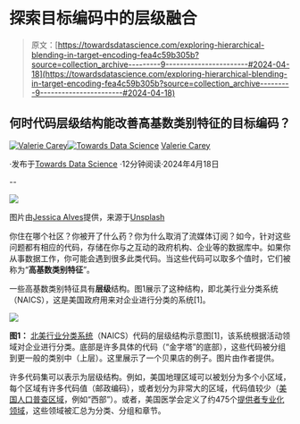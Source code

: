 # 探索目标编码中的层级融合

> 原文：[https://towardsdatascience.com/exploring-hierarchical-blending-in-target-encoding-fea4c59b305b?source=collection_archive---------9-----------------------#2024-04-18](https://towardsdatascience.com/exploring-hierarchical-blending-in-target-encoding-fea4c59b305b?source=collection_archive---------9-----------------------#2024-04-18)

## 何时代码层级结构能改善高基数类别特征的目标编码？

[](https://medium.com/@vla6?source=post_page---byline--fea4c59b305b--------------------------------)[![Valerie Carey](../Images/9ef394fe5a6a5439521c1905e0195751.png)](https://medium.com/@vla6?source=post_page---byline--fea4c59b305b--------------------------------)[](https://towardsdatascience.com/?source=post_page---byline--fea4c59b305b--------------------------------)[![Towards Data Science](../Images/a6ff2676ffcc0c7aad8aaf1d79379785.png)](https://towardsdatascience.com/?source=post_page---byline--fea4c59b305b--------------------------------) [Valerie Carey](https://medium.com/@vla6?source=post_page---byline--fea4c59b305b--------------------------------)

·发布于[Towards Data Science](https://towardsdatascience.com/?source=post_page---byline--fea4c59b305b--------------------------------) ·12分钟阅读·2024年4月18日

--

![](../Images/b3b5bc1f98427d53ba1b2d808bf7bb9f.png)

图片由[Jessica Alves](https://unsplash.com/@fifteensunflowers?utm_source=medium&utm_medium=referral)提供，来源于[Unsplash](https://unsplash.com/?utm_source=medium&utm_medium=referral)

你住在哪个社区？你被开了什么药？你为什么取消了流媒体订阅？如今，针对这些问题都有相应的代码，存储在你与之互动的政府机构、企业等的数据库中。如果你从事数据工作，你可能会遇到很多此类代码。当这些代码可以取多个值时，它们被称为“**高基数类别特征**”。

一些高基数类别特征具有**层级**结构。图1展示了这种结构，即北美行业分类系统（NAICS），这是美国政府用来对企业进行分类的系统[1]。

![](../Images/d69ae827720b57e7b85f2c9a032a6382.png)

**图1：** [北美行业分类系统](https://www.census.gov/naics/)（NAICS）代码的层级结构示意图[1]，该系统根据活动领域对企业进行分类。底部是许多具体的代码（“金字塔”的底部），这些代码被分组到更一般的类别中（上层）。这里展示了一个贝果店的例子。图片由作者提供。

许多代码集可以表示为层级结构。例如，美国地理区域可以被划分为多个小区域，每个区域有许多代码值（邮政编码），或者划分为非常大的区域，代码值较少（[美国人口普查区域](https://www2.census.gov/geo/pdfs/maps-data/maps/reference/us_regdiv.pdf)，例如“西部”）。或者，美国医学会定义了约475个[提供者专业化领域](https://www.nucc.org/images/stories/PDF/taxonomy_24_0.pdf)，这些领域被汇总为分类、分组和章节。
